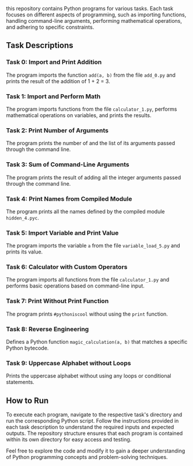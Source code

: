 
this repository contains Python programs for various tasks. Each task focuses on different aspects of programming, such as importing functions, handling command-line arguments, performing mathematical operations, and adhering to specific constraints.

## Task Descriptions

### Task 0: Import and Print Addition
The program imports the function `add(a, b)` from the file `add_0.py` and prints the result of the addition of 1 + 2 = 3.

### Task 1: Import and Perform Math
The program imports functions from the file `calculator_1.py`, performs mathematical operations on variables, and prints the results.

### Task 2: Print Number of Arguments
The program prints the number of and the list of its arguments passed through the command line.

### Task 3: Sum of Command-Line Arguments
The program prints the result of adding all the integer arguments passed through the command line.

### Task 4: Print Names from Compiled Module
The program prints all the names defined by the compiled module `hidden_4.pyc`.

### Task 5: Import Variable and Print Value
The program imports the variable `a` from the file `variable_load_5.py` and prints its value.

### Task 6: Calculator with Custom Operators
The program imports all functions from the file `calculator_1.py` and performs basic operations based on command-line input.

### Task 7: Print Without Print Function
The program prints `#pythoniscool` without using the `print` function.

### Task 8: Reverse Engineering
Defines a Python function `magic_calculation(a, b)` that matches a specific Python bytecode.

### Task 9: Uppercase Alphabet without Loops
Prints the uppercase alphabet without using any loops or conditional statements.

## How to Run

To execute each program, navigate to the respective task's directory and run the corresponding Python script. Follow the instructions provided in each task description to understand the required inputs and expected outputs. The repository structure ensures that each program is contained within its own directory for easy access and testing.

Feel free to explore the code and modify it to gain a deeper understanding of Python programming concepts and problem-solving techniques.
